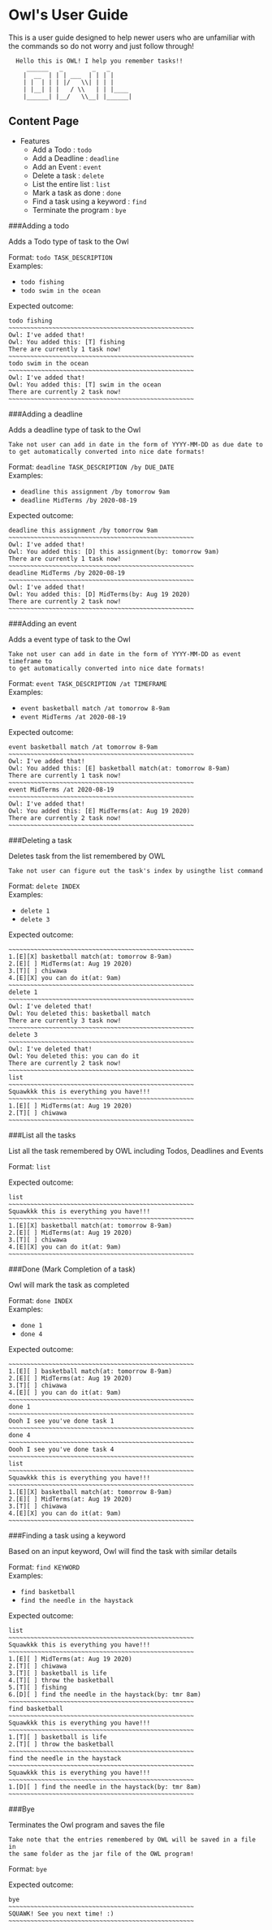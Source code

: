 
# Owl's User Guide

This is a user guide designed to help newer users who are unfamiliar with the commands so do not worry and just follow through!
```
  Hello this is OWL! I help you remember tasks!!
     ______   _        _   _
    |  __  | | | ___  | | | | 
    | |  | | | |/   \\| | | | 
    | |__| | |   / \\   | | |____
    |______| |__/   \\__| |______|
```
## Content Page

* Features
    * Add a Todo : `todo`
    * Add a Deadline : `deadline`
    * Add an Event : `event`
    * Delete a task : `delete`
    * List the entire list : `list`
    * Mark a task as done : `done`
    * Find a task using a keyword : `find`
    * Terminate the program : `bye`

###Adding a todo

Adds a Todo type of task to the Owl

Format: `todo TASK_DESCRIPTION`  
Examples:
- `todo fishing`
- `todo swim in the ocean`

Expected outcome:
````
todo fishing
~~~~~~~~~~~~~~~~~~~~~~~~~~~~~~~~~~~~~~~~~~~~~~~~~~~ 
Owl: I've added that!
Owl: You added this: [T] fishing
There are currently 1 task now!
~~~~~~~~~~~~~~~~~~~~~~~~~~~~~~~~~~~~~~~~~~~~~~~~~~~ 
todo swim in the ocean
~~~~~~~~~~~~~~~~~~~~~~~~~~~~~~~~~~~~~~~~~~~~~~~~~~~ 
Owl: I've added that!
Owl: You added this: [T] swim in the ocean
There are currently 2 task now!
~~~~~~~~~~~~~~~~~~~~~~~~~~~~~~~~~~~~~~~~~~~~~~~~~~~ 
````
###Adding a deadline

Adds a deadline type of task to the Owl
```
Take not user can add in date in the form of YYYY-MM-DD as due date to
to get automatically converted into nice date formats!
```


Format: `deadline TASK_DESCRIPTION /by DUE_DATE`  
Examples:
- `deadline this assignment /by tomorrow 9am`
- `deadline MidTerms /by 2020-08-19`

Expected outcome:
````
deadline this assignment /by tomorrow 9am
~~~~~~~~~~~~~~~~~~~~~~~~~~~~~~~~~~~~~~~~~~~~~~~~~~~ 
Owl: I've added that!
Owl: You added this: [D] this assignment(by: tomorrow 9am)
There are currently 1 task now!
~~~~~~~~~~~~~~~~~~~~~~~~~~~~~~~~~~~~~~~~~~~~~~~~~~~ 
deadline MidTerms /by 2020-08-19
~~~~~~~~~~~~~~~~~~~~~~~~~~~~~~~~~~~~~~~~~~~~~~~~~~~ 
Owl: I've added that!
Owl: You added this: [D] MidTerms(by: Aug 19 2020)
There are currently 2 task now!
~~~~~~~~~~~~~~~~~~~~~~~~~~~~~~~~~~~~~~~~~~~~~~~~~~~ 
````
###Adding an event

Adds a event type of task to the Owl
```
Take not user can add in date in the form of YYYY-MM-DD as event timeframe to
to get automatically converted into nice date formats!
```


Format: `event TASK_DESCRIPTION /at TIMEFRAME`  
Examples:
- `event basketball match /at tomorrow 8-9am`
- `event MidTerms /at 2020-08-19`

Expected outcome:
````
event basketball match /at tomorrow 8-9am
~~~~~~~~~~~~~~~~~~~~~~~~~~~~~~~~~~~~~~~~~~~~~~~~~~~ 
Owl: I've added that!
Owl: You added this: [E] basketball match(at: tomorrow 8-9am)
There are currently 1 task now!
~~~~~~~~~~~~~~~~~~~~~~~~~~~~~~~~~~~~~~~~~~~~~~~~~~~ 
event MidTerms /at 2020-08-19
~~~~~~~~~~~~~~~~~~~~~~~~~~~~~~~~~~~~~~~~~~~~~~~~~~~ 
Owl: I've added that!
Owl: You added this: [E] MidTerms(at: Aug 19 2020)
There are currently 2 task now!
~~~~~~~~~~~~~~~~~~~~~~~~~~~~~~~~~~~~~~~~~~~~~~~~~~~ 
````

###Deleting a task

Deletes task from the list remembered by OWL
```
Take not user can figure out the task's index by usingthe list command
```

Format: `delete INDEX`  
Examples:
- `delete 1`
- `delete 3`

Expected outcome:
````
~~~~~~~~~~~~~~~~~~~~~~~~~~~~~~~~~~~~~~~~~~~~~~~~~~~ 
1.[E][X] basketball match(at: tomorrow 8-9am)
2.[E][ ] MidTerms(at: Aug 19 2020)
3.[T][ ] chiwawa
4.[E][X] you can do it(at: 9am)
~~~~~~~~~~~~~~~~~~~~~~~~~~~~~~~~~~~~~~~~~~~~~~~~~~~ 
delete 1
~~~~~~~~~~~~~~~~~~~~~~~~~~~~~~~~~~~~~~~~~~~~~~~~~~~ 
Owl: I've deleted that!
Owl: You deleted this: basketball match
There are currently 3 task now!
~~~~~~~~~~~~~~~~~~~~~~~~~~~~~~~~~~~~~~~~~~~~~~~~~~~ 
delete 3
~~~~~~~~~~~~~~~~~~~~~~~~~~~~~~~~~~~~~~~~~~~~~~~~~~~ 
Owl: I've deleted that!
Owl: You deleted this: you can do it
There are currently 2 task now!
~~~~~~~~~~~~~~~~~~~~~~~~~~~~~~~~~~~~~~~~~~~~~~~~~~~ 
list
~~~~~~~~~~~~~~~~~~~~~~~~~~~~~~~~~~~~~~~~~~~~~~~~~~~ 
Squawkkk this is everything you have!!!
~~~~~~~~~~~~~~~~~~~~~~~~~~~~~~~~~~~~~~~~~~~~~~~~~~~ 
1.[E][ ] MidTerms(at: Aug 19 2020)
2.[T][ ] chiwawa
~~~~~~~~~~~~~~~~~~~~~~~~~~~~~~~~~~~~~~~~~~~~~~~~~~~ 
````
###List all the tasks

List all the task remembered by OWL including Todos, Deadlines and Events


Format: `list`

Expected outcome:
````
list
~~~~~~~~~~~~~~~~~~~~~~~~~~~~~~~~~~~~~~~~~~~~~~~~~~~ 
Squawkkk this is everything you have!!!
~~~~~~~~~~~~~~~~~~~~~~~~~~~~~~~~~~~~~~~~~~~~~~~~~~~ 
1.[E][X] basketball match(at: tomorrow 8-9am)
2.[E][ ] MidTerms(at: Aug 19 2020)
3.[T][ ] chiwawa
4.[E][X] you can do it(at: 9am)
~~~~~~~~~~~~~~~~~~~~~~~~~~~~~~~~~~~~~~~~~~~~~~~~~~~ 
````
###Done (Mark Completion of a task)

Owl will mark the task as completed

Format: `done INDEX`  
Examples:
- `done 1`
- `done 4`

Expected outcome:
````
~~~~~~~~~~~~~~~~~~~~~~~~~~~~~~~~~~~~~~~~~~~~~~~~~~~ 
1.[E][ ] basketball match(at: tomorrow 8-9am)
2.[E][ ] MidTerms(at: Aug 19 2020)
3.[T][ ] chiwawa
4.[E][ ] you can do it(at: 9am)
~~~~~~~~~~~~~~~~~~~~~~~~~~~~~~~~~~~~~~~~~~~~~~~~~~~ 
done 1
~~~~~~~~~~~~~~~~~~~~~~~~~~~~~~~~~~~~~~~~~~~~~~~~~~~ 
Oooh I see you've done task 1
~~~~~~~~~~~~~~~~~~~~~~~~~~~~~~~~~~~~~~~~~~~~~~~~~~~ 
done 4
~~~~~~~~~~~~~~~~~~~~~~~~~~~~~~~~~~~~~~~~~~~~~~~~~~~ 
Oooh I see you've done task 4
~~~~~~~~~~~~~~~~~~~~~~~~~~~~~~~~~~~~~~~~~~~~~~~~~~~ 
list
~~~~~~~~~~~~~~~~~~~~~~~~~~~~~~~~~~~~~~~~~~~~~~~~~~~ 
Squawkkk this is everything you have!!!
~~~~~~~~~~~~~~~~~~~~~~~~~~~~~~~~~~~~~~~~~~~~~~~~~~~ 
1.[E][X] basketball match(at: tomorrow 8-9am)
2.[E][ ] MidTerms(at: Aug 19 2020)
3.[T][ ] chiwawa
4.[E][X] you can do it(at: 9am)
~~~~~~~~~~~~~~~~~~~~~~~~~~~~~~~~~~~~~~~~~~~~~~~~~~~ 

````
###Finding a task using a keyword

Based on an input keyword, Owl will find the task with similar details

Format: `find KEYWORD`  
Examples:
- `find basketball`
- `find the needle in the haystack`

Expected outcome:
````
list
~~~~~~~~~~~~~~~~~~~~~~~~~~~~~~~~~~~~~~~~~~~~~~~~~~~ 
Squawkkk this is everything you have!!!
~~~~~~~~~~~~~~~~~~~~~~~~~~~~~~~~~~~~~~~~~~~~~~~~~~~ 
1.[E][ ] MidTerms(at: Aug 19 2020)
2.[T][ ] chiwawa
3.[T][ ] basketball is life
4.[T][ ] throw the basketball
5.[T][ ] fishing
6.[D][ ] find the needle in the haystack(by: tmr 8am)
~~~~~~~~~~~~~~~~~~~~~~~~~~~~~~~~~~~~~~~~~~~~~~~~~~~ 
find basketball
~~~~~~~~~~~~~~~~~~~~~~~~~~~~~~~~~~~~~~~~~~~~~~~~~~~ 
Squawkkk this is everything you have!!!
~~~~~~~~~~~~~~~~~~~~~~~~~~~~~~~~~~~~~~~~~~~~~~~~~~~ 
1.[T][ ] basketball is life
2.[T][ ] throw the basketball
~~~~~~~~~~~~~~~~~~~~~~~~~~~~~~~~~~~~~~~~~~~~~~~~~~~ 
find the needle in the haystack
~~~~~~~~~~~~~~~~~~~~~~~~~~~~~~~~~~~~~~~~~~~~~~~~~~~ 
Squawkkk this is everything you have!!!
~~~~~~~~~~~~~~~~~~~~~~~~~~~~~~~~~~~~~~~~~~~~~~~~~~~ 
1.[D][ ] find the needle in the haystack(by: tmr 8am)
~~~~~~~~~~~~~~~~~~~~~~~~~~~~~~~~~~~~~~~~~~~~~~~~~~~ 

````
###Bye

Terminates the Owl program and saves the file
```
Take note that the entries remembered by OWL will be saved in a file in
the same folder as the jar file of the OWL program!
```

Format: `bye`  

Expected outcome:
````
bye
~~~~~~~~~~~~~~~~~~~~~~~~~~~~~~~~~~~~~~~~~~~~~~~~~~~ 
SQUAWK! See you next time! :)
~~~~~~~~~~~~~~~~~~~~~~~~~~~~~~~~~~~~~~~~~~~~~~~~~~~ 
````







  


